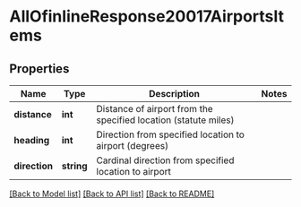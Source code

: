 # AllOfinlineResponse20017AirportsItems

## Properties
Name | Type | Description | Notes
------------ | ------------- | ------------- | -------------
**distance** | **int** | Distance of airport from the specified location (statute miles) | 
**heading** | **int** | Direction from specified location to airport (degrees) | 
**direction** | **string** | Cardinal direction from specified location to airport | 

[[Back to Model list]](../../README.md#documentation-for-models) [[Back to API list]](../../README.md#documentation-for-api-endpoints) [[Back to README]](../../README.md)

